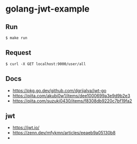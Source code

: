 # golang-jwt-example


## Run
```
$ make run
```

## Request
```
$ curl -X GET localhost:9000/user/all
```

## Docs
 - https://pkg.go.dev/github.com/dgrijalva/jwt-go  
 - https://qiita.com/akubi0w1/items/dee1000699a3e9d9b2e3  
 - https://qiita.com/suzuki0430/items/f8308db9220c7bf19fa2  
 
## jwt
 - https://jwt.io/
 - https://zenn.dev/mfykmn/articles/eeaeb9a05130b8
 - 

